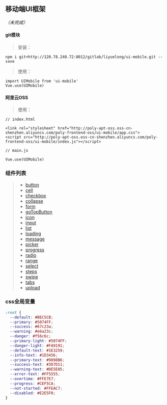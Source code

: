 ## 移动端UI框架 
*（未完成）*

#### git模块
> 安装：
```
npm i git+http://120.78.240.72:8012/gitlab/liyuelong/ui-mobile.git --save
```

> 使用：
```
import UIMobile from 'ui-mobile'
Vue.use(UIMobile)
```

#### 阿里云OSS
> 使用： 
```
// index.html

<link rel="stylesheet" href="http://poly-apt-oss.oss-cn-shenzhen.aliyuncs.com/poly-frontend-oss/ui-mobile/app.css">
<script src="http://poly-apt-oss.oss-cn-shenzhen.aliyuncs.com/poly-frontend-oss/ui-mobile/index.js"></script>

// main.js

Vue.use(UIMobile)
```

### 组件列表
>- [button](./doc/button.md)
>- [cell](./doc/cell.md)
>- [checkbox](./doc/checkbox.md)
>- [collapse](./doc/collapse.md)
> - [form](./doc/form.md)
> - [goTopButton](./doc/goTopButton.md)
>- [icon](./doc/icon.md)
>- [input](./doc/input.md)
>- [list](./doc/list.md)
>- [loading](./doc/loading.md)
>- [message](./doc/message.md)
>- [picker](./doc/picker.md)
>- [progress](./doc/progress.md)
>- [radio](./doc/radio.md)
>- [range](./doc/range.md)
>- [select](./doc/select.md)
>- [steps](./doc/steps.md)
>- [swipe](./doc/swipe.md)
>- [tabs](./doc/tabs.md)
>- [upload](./doc/upload.md)

### css全局变量
```css
:root {
  --default: #BEC5CB;
  --primary: #5074FF;
  --success: #67c23a;
  --warning: #e6a23c;
  --danger: #f56c6c;
  --primary-light: #5074FF;
  --danger-light: #FA9191;
  --default-text: #1E3259;
  --info-text: #1D3456;
  --primary-text: #9898B6;
  --success-text: #3D7D11;
  --warning-text: #DE5E05;
  --error-text: #FF5555;
  --overtime: #FFE7E7;
  --progress: #CEF5CA;
  --not-started: #FFEAC7;
  --disabled: #E2E5F0;
}
```
